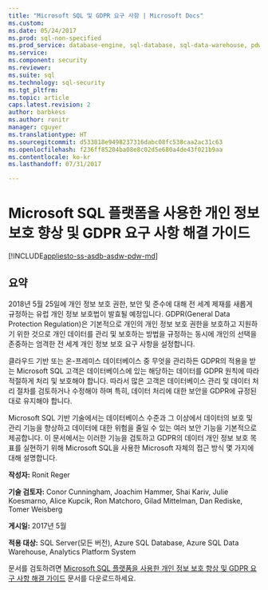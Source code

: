 ```yaml
---
title: "Microsoft SQL 및 GDPR 요구 사항 | Microsoft Docs"
ms.custom: 
ms.date: 05/24/2017
ms.prod: sql-non-specified
ms.prod_service: database-engine, sql-database, sql-data-warehouse, pdw
ms.service: 
ms.component: security
ms.reviewer: 
ms.suite: sql
ms.technology: sql-security
ms.tgt_pltfrm: 
ms.topic: article
caps.latest.revision: 2
author: barbkess
ms.author: ronitr
manager: cguyer
ms.translationtype: HT
ms.sourcegitcommit: d533818e9498237316dabc08fc538caa2ac31c63
ms.openlocfilehash: f236ff85204ba08e8c02d5e680a4de43f021b9aa
ms.contentlocale: ko-kr
ms.lasthandoff: 07/31/2017

---
```

# <a name="guide-to-enhancing-privacy-and-addressing-gdpr-requirements-with-the-microsoft-sql-platform"></a>Microsoft SQL 플랫폼을 사용한 개인 정보 보호 향상 및 GDPR 요구 사항 해결 가이드
[!INCLUDE[appliesto-ss-asdb-asdw-pdw-md](../../includes/appliesto-ss-asdb-asdw-pdw-md.md)]

## <a name="summary"></a>요약
2018년 5월 25일에 개인 정보 보호 권한, 보안 및 준수에 대해 전 세계 제재를 새롭게 규정하는 유럽 개인 정보 보호법이 발효될 예정입니다. GDPR(General Data Protection Regulation)은 기본적으로 개인의 개인 정보 보호 권한을 보호하고 지원하기 위한 것으로 개인 데이터를 관리 및 보호하는 방법을 규정하는 동시에 개인의 선택을 존중하는 엄격한 전 세계 개인 정보 보호 요구 사항을 설정합니다. 

클라우드 기반 또는 온-프레미스 데이터베이스 중 무엇을 관리하든 GDPR의 적용을 받는 Microsoft SQL 고객은 데이터베이스에 있는 해당하는 데이터를 GDPR 원칙에 따라 적절하게 처리 및 보호해야 합니다. 따라서 많은 고객은 데이터베이스 관리 및 데이터 처리 절차를 검토하거나 수정해야 하며 특히, 데이터 처리에 대한 보안을 GDPR에 규정된 대로 유지해야 합니다.

Microsoft SQL 기반 기술에서는 데이터베이스 수준과 그 이상에서 데이터의 보호 및 관리 기능을 향상하고 데이터에 대한 위험을 줄일 수 있는 여러 보안 기능을 기본적으로 제공합니다. 이 문서에서는 이러한 기능을 검토하고 GDPR의 데이터 개인 정보 보호 목표를 실현하기 위해 Microsoft SQL을 사용한 Microsoft 자체의 접근 방식 몇 가지에 대해 설명합니다.
   
  
**작성자:** Ronit Reger

**기술 검토자:** Conor Cunningham, Joachim Hammer, Shai Kariv, Julie Koesmarno, Alice Kupcik, Ron Matchoro, Gilad Mittelman, Dan Rediske, Tomer Weisberg 
  
**게시일:** 2017년 5월  
  
**적용 대상:** SQL Server(모든 버전), Azure SQL Database, Azure SQL Data Warehouse, Analytics Platform System 
  
문서를 검토하려면 [Microsoft SQL 플랫폼을 사용한 개인 정보 보호 향상 및 GDPR 요구 사항 해결 가이드](http://download.microsoft.com/download/4/9/4/4948194B-A613-49ED-90A5-5144313549AB/microsoft-sql-and-the-gdpr.pdf) 문서를 다운로드하세요.   

